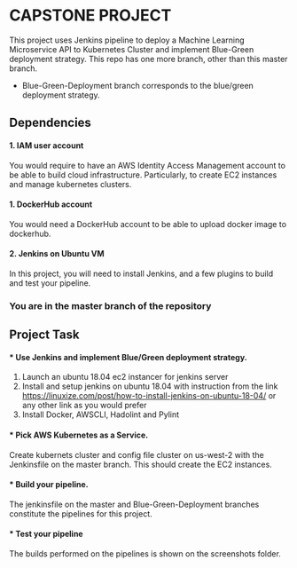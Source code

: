 # CAPSTONE PROJECT
This project uses Jenkins pipeline to deploy a Machine Learning Microservice API to Kubernetes Cluster and implement Blue-Green deployment strategy.
This repo has one more branch, other than this master branch.

* Blue-Green-Deployment branch corresponds to the blue/green deployment strategy.

## Dependencies 
#### 1.  IAM user account
You would require to have an AWS Identity Access Management account to be able to build cloud infrastructure. Particularly, to create EC2 instances and manage kubernetes clusters.

#### 1.  DockerHub account
You would need a DockerHub account to be able to upload docker image to dockerhub.

#### 2. Jenkins on Ubuntu VM
In this project, you will need to install Jenkins, and a few plugins to build and test your pipeline.

### You are in the master branch of the repository

## Project Task
#### * Use Jenkins and implement Blue/Green deployment strategy.
1.  Launch an ubuntu 18.04 ec2 instancer for jenkins server
2.  Install and setup jenkins on ubuntu 18.04 with instruction from the link https://linuxize.com/post/how-to-install-jenkins-on-ubuntu-18-04/ or any other link as you would prefer
3.  Install Docker, AWSCLI, Hadolint and Pylint

#### * Pick AWS Kubernetes as a Service.
Create kubernets cluster and config file cluster on us-west-2 with the Jenkinsfile on the master branch. This should create the EC2 instances.

#### * Build your pipeline.
The jenkinsfile on the master and Blue-Green-Deployment branches constitute the pipelines for this project.

#### * Test your pipeline
The builds performed on the pipelines is shown on the screenshots folder.



